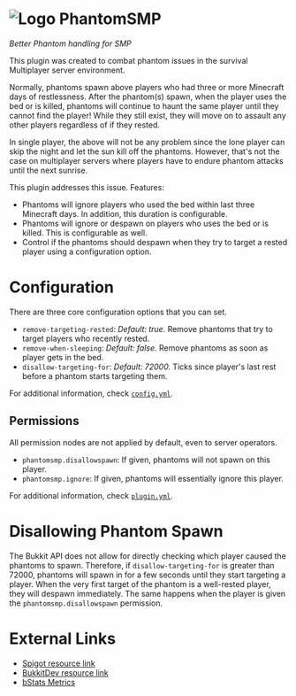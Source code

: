 # ![Logo](https://www.spigotmc.org/data/resource_icons/59/59721.jpg) PhantomSMP

*Better Phantom handling for SMP*

This plugin was created to combat phantom issues in the survival Multiplayer
server environment.

Normally, phantoms spawn above players who had three or more Minecraft days of
restlessness. After the phantom(s) spawn, when the player uses the bed or is
killed, phantoms will continue to haunt the same player until they cannot find
the player!  While they still exist, they will move on to assault any other
players regardless of if they rested.

In single player, the above will not be any problem since the lone player can
skip the night and let the sun kill off the phantoms. However, that's not the
case on multiplayer servers where players have to endure phantom attacks until
the next sunrise.

This plugin addresses this issue. Features:

* Phantoms will ignore players who used the bed within last three Minecraft
  days. In addition, this duration is configurable.
* Phantoms will ignore or despawn on players who uses the bed or is killed.
  This is configurable as well.
* Control if the phantoms should despawn when they try to target a rested
  player using a configuration option.

# Configuration

There are three core configuration options that you can set.

* `remove-targeting-rested`: *Default: true.* Remove phantoms that try to
  target players who recently rested.
* `remove-when-sleeping`: *Default: false.* Remove phantoms as soon as player
  gets in the bed.
* `disallow-targeting-for`: *Default: 72000.* Ticks since player's last rest
  before a phantom starts targeting them. 

For additional information, check [`config.yml`](src/main/resources/config.yml).

## Permissions

All permission nodes are not applied by default, even to server operators.

* `phantomsmp.disallowspawn`: If given, phantoms will not spawn on this player.
* `phantomsmp.ignore`: If given, phantoms will essentially ignore this player.

For additional information, check [`plugin.yml`](src/main/resources/plugin.yml).

# Disallowing Phantom Spawn

The Bukkit API does not allow for directly checking which player caused the
phantoms to spawn.  Therefore, if `disallow-targeting-for` is greater than
72000, phantoms will spawn in for a few seconds until they start targeting a
player.  When the very first target of the phantom is a well-rested player,
they will despawn immediately.  The same happens when the player is given the
`phantomsmp.disallowspawn` permission.

# External Links

* [Spigot resource link](https://www.spigotmc.org/resources/phantomsmp.59721/)
* [BukkitDev resource link](https://dev.bukkit.org/projects/phantomsmp)
* [bStats Metrics](https://bstats.org/plugin/bukkit/PhantomSMP/)
